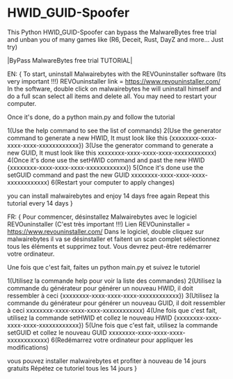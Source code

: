 # HWID_GUID-Spoofer
This Python HWID_GUID-Spoofer can bypass the MalwareBytes free trial and unban you of many games like (R6, Deceit, Rust, DayZ and more... Just try)

|ByPass MalwareBytes free trial TUTORIAL|

EN:
{
  To start, uninstall Malwairebytes with the REVOuninstaller software (Its very important !!!)
  REVOuninstaller link = https://www.revouninstaller.com/
  In the software, double click on malwairebytes he will uninstall himself and do a full scan
  select all items and delete all. You may need to restart your computer.
  
  Once it's done, do a python main.py and follow the tutorial

  1(Use the help command to see the list of commands)
  2(Use the generator command to generate a new HWID, It must look like this {xxxxxxxx-xxxx-xxxx-xxxx-xxxxxxxxxxxx})
  3(Use the generator command to generate a new GUID, It must look like this xxxxxxxx-xxxx-xxxx-xxxx-xxxxxxxxxxxx)
  4(Once it's done use the setHWID command and past the new HWID {xxxxxxxx-xxxx-xxxx-xxxx-xxxxxxxxxxxx})
  5(Once it's done use the setGUID command and past the new GUID xxxxxxxx-xxxx-xxxx-xxxx-xxxxxxxxxxxx)
  6(Restart your computer to apply changes)
  
  you can install malwairebytes and enjoy 14 days free again
  Repeat this tutorial every 14 days
}

FR:
{
  Pour commencer, désinstallez Malwairebytes avec le logiciel REVOuninstaller (C'est très important !!!)
  Lien REVOuninstaller = https://www.revouninstaller.com/
  Dans le logiciel, double cliquez sur malwairebytes il va se désinstaller et faitent un scan complet
  sélectionnez tous les éléments et supprimez tout. Vous devrez peut-être redémarrer votre ordinateur.
  
  Une fois que c'est fait, faites un python main.py et suivez le tutoriel

  1(Utilisez la commande help pour voir la liste des commandes)
  2(Utilisez la commande du générateur pour générer un nouveau HWID, il doit ressembler à ceci {xxxxxxxx-xxxx-xxxx-xxxx-xxxxxxxxxxxx})
  3(Utilisez la commande du générateur pour générer un nouveau GUID, il doit ressembler à ceci xxxxxxxx-xxxx-xxxx-xxxx-xxxxxxxxxxxx)
  4(Une fois que c'est fait, utilisez la commande setHWID et collez le nouveau HWID {xxxxxxxx-xxxx-xxxx-xxxx-xxxxxxxxxxxx})
  5(Une fois que c'est fait, utilisez la commande setGUID et collez le nouveau GUID xxxxxxxx-xxxx-xxxx-xxxx-xxxxxxxxxxxx)
  6(Redémarrez votre ordinateur pour appliquer les modifications)
  
  vous pouvez installer malwairebytes et profiter à nouveau de 14 jours gratuits
  Répétez ce tutoriel tous les 14 jours
}
